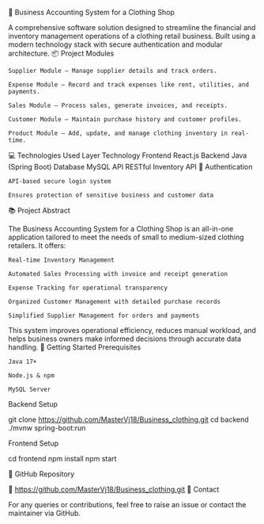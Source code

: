 
🧾 Business Accounting System for a Clothing Shop

A comprehensive software solution designed to streamline the financial and inventory management operations of a clothing retail business. Built using a modern technology stack with secure authentication and modular architecture.
📦 Project Modules

    Supplier Module – Manage supplier details and track orders.

    Expense Module – Record and track expenses like rent, utilities, and payments.

    Sales Module – Process sales, generate invoices, and receipts.

    Customer Module – Maintain purchase history and customer profiles.

    Product Module – Add, update, and manage clothing inventory in real-time.

💻 Technologies Used
Layer	Technology
Frontend	React.js
Backend	Java (Spring Boot)
Database	MySQL
API	RESTful Inventory API
🔐 Authentication

    API-based secure login system

    Ensures protection of sensitive business and customer data

📚 Project Abstract

The Business Accounting System for a Clothing Shop is an all-in-one application tailored to meet the needs of small to medium-sized clothing retailers. It offers:

    Real-time Inventory Management

    Automated Sales Processing with invoice and receipt generation

    Expense Tracking for operational transparency

    Organized Customer Management with detailed purchase records

    Simplified Supplier Management for orders and payments

This system improves operational efficiency, reduces manual workload, and helps business owners make informed decisions through accurate data handling.
🚀 Getting Started
Prerequisites

    Java 17+

    Node.js & npm

    MySQL Server

Backend Setup

git clone https://github.com/MasterVj18/Business_clothing.git
cd backend
./mvnw spring-boot:run

Frontend Setup

cd frontend
npm install
npm start

📎 GitHub Repository

🔗 https://github.com/MasterVj18/Business_clothing.git
📧 Contact

For any queries or contributions, feel free to raise an issue or contact the maintainer via GitHub.
